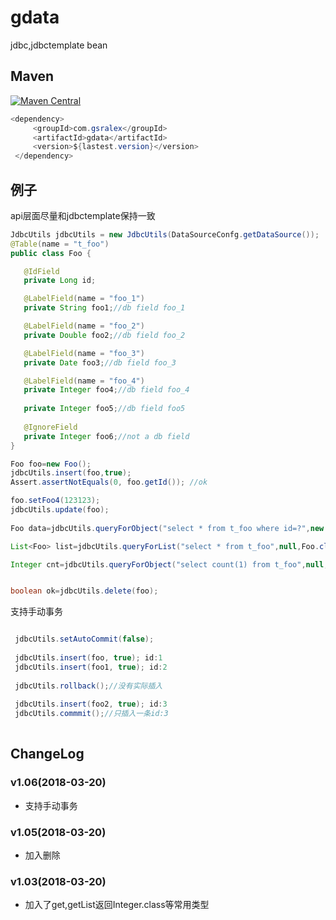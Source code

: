 # gdata
jdbc,jdbctemplate bean

  
Maven
--------
[![Maven Central](https://img.shields.io/maven-metadata/v/http/central.maven.org/maven2/com/gsralex/gdata/maven-metadata.xml.svg)](http://mvnrepository.com/artifact/com.gsralex/gdata)

 ``` java
 <dependency>
      <groupId>com.gsralex</groupId>
      <artifactId>gdata</artifactId>
      <version>${lastest.version}</version>
  </dependency>
```

例子
--------
api层面尽量和jdbctemplate保持一致
 ``` java
 JdbcUtils jdbcUtils = new JdbcUtils(DataSourceConfg.getDataSource());
 @Table(name = "t_foo")
 public class Foo {

    @IdField
    private Long id;

    @LabelField(name = "foo_1")
    private String foo1;//db field foo_1

    @LabelField(name = "foo_2")
    private Double foo2;//db field foo_2

    @LabelField(name = "foo_3")
    private Date foo3;//db field foo_3

    @LabelField(name = "foo_4")
    private Integer foo4;//db field foo_4
   
    private Integer foo5;//db field foo5
	
    @IgnoreField
    private Integer foo6;//not a db field
}
 
Foo foo=new Foo();
jdbcUtils.insert(foo,true);
Assert.assertNotEquals(0, foo.getId()); //ok

foo.setFoo4(123123);
jdbcUtils.update(foo);
  
Foo data=jdbcUtils.queryForObject("select * from t_foo where id=?",new Object[]{1},Foo.class); //queryForObject 支持复杂类型

List<Foo> list=jdbcUtils.queryForList("select * from t_foo",null,Foo.class);

Integer cnt=jdbcUtils.queryForObject("select count(1) from t_foo",null,Integer.class); //queryForObject 支持简单类型


boolean ok=jdbcUtils.delete(foo);

 ```
 
支持手动事务
 ``` java

  jdbcUtils.setAutoCommit(false);
  
  jdbcUtils.insert(foo, true); id:1
  jdbcUtils.insert(foo1, true); id:2
  
  jdbcUtils.rollback();//没有实际插入
  
  jdbcUtils.insert(foo2, true); id:3
  jdbcUtils.commmit();//只插入一条id:3
  
```

ChangeLog
--------
### v1.06(2018-03-20)
- 支持手动事务
### v1.05(2018-03-20)
- 加入删除
### v1.03(2018-03-20)
- 加入了get,getList返回Integer.class等常用类型




